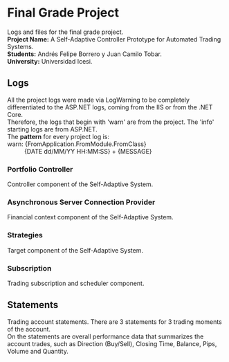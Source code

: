# Final Grade Project
Logs and files for the final grade project.<br>
**Project Name:** A Self-Adaptive Controller Prototype for Automated Trading Systems.<br>
**Students:** Andrés Felipe Borrero y Juan Camilo Tobar.<br>
**University:** Universidad Icesi.<br>

## Logs
All the project logs were made via LogWarning to be completely differentiated to the ASP.NET logs, coming from the IIS or from the .NET Core.<br>
Therefore, the logs that begin with 'warn' are from the project. The 'info' starting logs are from ASP.NET.<br>
The **pattern** for every project log is: <br>
warn: {FromApplication.FromModule.FromClass} <br>
&nbsp;&nbsp;&nbsp;&nbsp;&nbsp;&nbsp;&nbsp;&nbsp;&nbsp;&nbsp;{DATE dd/MM/YY HH:MM:SS} + {MESSAGE}


### Portfolio Controller
Controller component of the Self-Adaptive System.<br>

### Asynchronous Server Connection Provider
Financial context component of the Self-Adaptive System.<br>

### Strategies
Target component of the Self-Adaptive System.<br>

### Subscription
Trading subscription and scheduler component.<br>

## Statements
Trading account statements.
There are 3 statements for 3 trading moments of the account.<br>
On the statements are overall performance data that summarizes the account trades, such as Direction (Buy/Sell), Closing Time, Balance, Pips, Volume and Quantity.

